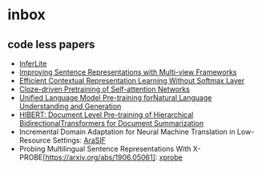 # inbox

## code less papers

* [InferLite](http://aclweb.org/anthology/D18-1524)
* [Improving Sentence Representations with Multi-view Frameworks](https://arxiv.org/abs/1810.01064)
* [Efficient Contextual Representation Learning Without Softmax Layer](https://arxiv.org/abs/1902.11269)
* [Cloze-driven Pretraining of Self-attention Networks](https://arxiv.org/abs/1903.07785)
* [Unified Language Model Pre-training forNatural Language Understanding and Generation](https://arxiv.org/abs/1905.03197)
* [HIBERT: Document Level Pre-training of Hierarchical BidirectionalTransformers for Document Summarization](https://arxiv.org/abs/1905.06566)
* Incremental Domain Adaptation for Neural Machine Translation in Low-Resource Settings: [AraSIF](https://github.com/DFKI-Interactive-Machine-Learning/AraSIF)
* Probing Multilingual Sentence Representations With X-PROBE[https://arxiv.org/abs/1906.05061]: [xprobe](https://github.com/ltgoslo/xprobe)
